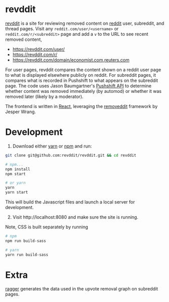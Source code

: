 # revddit
[revddit](https://revddit.com/about) is a site for reviewing removed content on [reddit](https://www.reddit.com) user, subreddit, and thread pages.
Visit any `reddit.com/user/<username>` or `reddit.com/r/<subreddit>` page and add a `v` to the URL to see recent removed content,

* https://revddit.com/user/
* https://revddit.com/r/
* https://revddit.com/domain/economist.com,reuters.com

For user pages, revddit compares the content shown on a reddit user page to what is displayed elsewhere publicly on reddit. For subreddit pages, it compares what is recorded in Pushshift to what appears on the subreddit page. The code uses
Jason Baumgartner's [Pushshift API](https://github.com/pushshift/api) to determine whether content was removed immediately (by automod) or whether it was removed later (likely by a moderator).

The frontend is written in [React](https://reactjs.org/), leveraging the [removeddit](https://github.com/JubbeArt/removeddit) framework by Jesper Wrang.

# Development
1. Download either [yarn](https://yarnpkg.com/en/docs/install) or [npm](https://www.npmjs.com/get-npm) and run:

```bash
git clone git@github.com:revddit/revddit.git && cd revddit

# npm...
npm install
npm start

# or yarn
yarn
yarn start
```

This will build the Javascript files and launch a local server for development.

2. Visit http://localhost:8080 and make sure the site is running.

Note, CSS is built separately by running

```bash
# npm
npm run build-sass

# yarn
yarn run build-sass
```

# Extra

[ragger](https://github.com/revddit/ragger) generates the data used in the upvote removal graph on subreddit pages.
